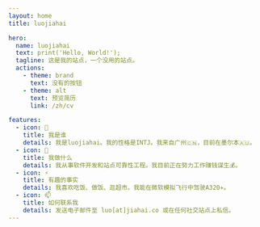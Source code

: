 ```yaml
---
layout: home
title: luojiahai

hero:
  name: luojiahai
  text: print('Hello, World!');
  tagline: 这是我的站点，一个没用的站点。
  actions:
    - theme: brand
      text: 没有的按钮
    - theme: alt
      text: 预览简历
      link: /zh/cv

features:
  - icon: 🤔
    title: 我是谁
    details: 我是luojiahai。我的性格是INTJ。我来自广州🇨🇳，目前在墨尔本🇦🇺。
  - icon: 🔭
    title: 我做什么
    details: 我从事软件开发和站点可靠性工程。我目前正在努力工作赚钱谋生💰。
  - icon: ⚡
    title: 有趣的事实
    details: 我喜欢吃饭、做饭、逛超市。我能在微软模拟飞行中驾驶A320✈️。
  - icon: 📫
    title: 如何联系我
    details: 发送电子邮件至 luo[at]jiahai.co 或在任何社交站点上私信。
---
```

